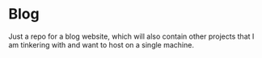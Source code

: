 # Blog

Just a repo for a blog website, which will also contain other projects that I am tinkering with and want to host on a single machine.
